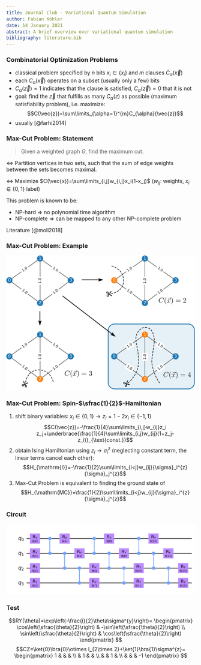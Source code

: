 ```yaml
---
title: Journal Club - Variational Quantum Simulation
author: Fabian Köhler
date: 14 January 2021
abstract: A brief overview over variational quantum simulation
bibliography: literature.bib
---
```



### Combinatorial Optimization Problems

* classical problem specified by $n$ bits $x_i\in\lbrace x_i \rbrace$ and $m$ clauses $C_{\alpha}(\vec{x})$
* each $C_{\alpha}(\vec{x})$ operates on a subset (usually only a few) bits
* $C_{\alpha}(\vec{z})=1$ indicates that the clause is satisfied, $C_{\alpha}(\vec{z})=0$ that it is not
* goal: find the $\vec{z}$ that fulfills as many $C_{\alpha}(z)$ as possible (maximum satisfiability problem), i.e. maximize:
  $$C(\vec{z})=\sum\limits_{\alpha=1}^{m}C_{\alpha}(\vec{z})$$
* usually [@farhi2014]


### Max-Cut Problem: Statement

> Given a weighted graph $G$, find the maximum cut.

$\Leftrightarrow$ Partition vertices in two sets, such that the sum of edge
weights between the sets becomes maximal.

$\Leftrightarrow$ Maximize $C(\vec{x})=\sum\limits_{i,j}w_{i,j}x_i(1-x_j)$
($w_{i j}$: weights, $x_i\in\lbrace 0,1\rbrace$ label)

This problem is known to be:

* NP-hard $\Rightarrow$ no polynomial time algorithm
* NP-complete $\Rightarrow$ can be mapped to any other NP-complete problem

Literature [@moll2018]


### Max-Cut Problem: Example

![Graph](graph.svg)

### Max-Cut Problem: Spin-$\sfrac{1}{2}$-Hamiltonian

1. shift binary variables: $x_i\in\lbrace 0,1\rbrace \to z_i=1-2x_i\in\lbrace -1,1\rbrace$
   $$C(\vec{z})=-\frac{1}{4}\sum\limits_{i,j}w_{ij}z_i z_j+\underbrace{\frac{1}{4}\sum\limits_{i,j}w_{ij}(1+z_j-z_i)}_{\text{const.}}$$
2. obtain Ising Hamiltonian using $z_i\to {\sigma}_i^{z}$ (neglecting constant term, the linear terms cancel each other):
   $$H_{\mathrm{I}}=-\frac{1}{2}\sum\limits_{i<j}w_{ij}{\sigma}_i^{z}{\sigma}_j^{z}$$
3. Max-Cut Problem is equivalent to finding the ground state of
   $$H_{\mathrm{MC}}=\frac{1}{2}\sum\limits_{i<j}w_{ij}{\sigma}_i^{z}{\sigma}_j^{z}$$


### Circuit

![Circuit](circuit.svg)

### Test

$$RY(\theta)=\exp\left(-\frac{i}{2}\theta\sigma^{y}\right)=
  \begin{pmatrix}
    \cos\left(\sfrac{\theta}{2}\right) & -\sin\left(\sfrac{\theta}{2}\right) \\
    \sin\left(\sfrac{\theta}{2}\right) & \cos\left(\sfrac{\theta}{2}\right)
  \end{pmatrix}
$$
$$CZ=\ket{0}\bra{0}\otimes I_{2\times 2}+\ket{1}\bra{1}\sigma^{z}=
  \begin{pmatrix}
    1 &   &   &    \\
      & 1 &   &    \\
      &   & 1 &    \\
      &   &   & -1
  \end{pmatrix}
$$
